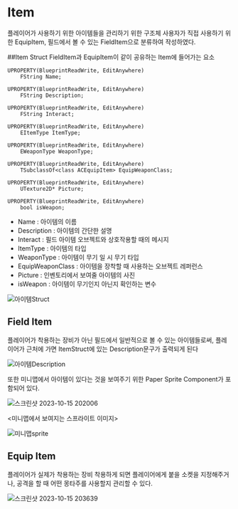 # Item
플레이어가 사용하기 위한 아이템들을 관리하기 위한 구조체
사용자가 직접 사용하기 위한 EquipItem, 필드에서 볼 수 있는 FieldItem으로 분류하여 작성하였다.

##Item Struct
FieldItem과 EquipItem이 같이 공유하는 Item에 들어가는 요소
```
UPROPERTY(BlueprintReadWrite, EditAnywhere)
	FString Name;

UPROPERTY(BlueprintReadWrite, EditAnywhere)
	FString Description;

UPROPERTY(BlueprintReadWrite, EditAnywhere)
	FString Interact;

UPROPERTY(BlueprintReadWrite, EditAnywhere)
	EItemType ItemType;

UPROPERTY(BlueprintReadWrite, EditAnywhere)
	EWeaponType WeaponType;

UPROPERTY(BlueprintReadWrite, EditAnywhere)
	TSubclassOf<class ACEquipItem> EquipWeaponClass;

UPROPERTY(BlueprintReadWrite, EditAnywhere)
	UTexture2D* Picture;

UPROPERTY(BlueprintReadWrite, EditAnywhere)
	bool isWeapon;
```
* Name : 아이템의 이름
* Description : 아이템의 간단한 설명
* Interact : 필드 아이템 오브젝트와 상호작용할 때의 메시지
* ItemType : 아이템의 타입
* WeaponType : 아이템이 무기 일 시 무기 타입
* EquipWeaponClass : 아이템을 장착할 때 사용하는 오브젝트 레퍼런스
* Picture : 인벤토리에서 보여줄 아이템의 사진
* isWeapon : 아이템이 무기인지 아닌지 확인하는 변수
  
 ![아이템Struct](https://github.com/takndr/MonsterSlave/assets/126765215/d71ddfba-c5ba-4909-b507-882f5ec3c319)




## Field Item
플레이어가 착용하는 장비가 아닌 필드에서 일반적으로 볼 수 있는 아이템들로써, 플레이어가 근처에 가면 ItemStruct에 있는 Description문구가 출력되게 된다

![아이템Description](https://github.com/takndr/MonsterSlave/assets/126765215/42ee8889-bcc5-403d-8fc2-f75ce7fbad6e)


또한 미니맵에서 아이템이 있다는 것을 보여주기 위한 Paper Sprite Component가 포함되어 있다.

![스크린샷 2023-10-15 202006](https://github.com/takndr/MonsterSlave/assets/126765215/40f0386e-318c-4797-b7dd-d577d41327ad)

<미니맵에서 보여지는 스프라이트 이미지>

![미니맵sprite](https://github.com/takndr/MonsterSlave/assets/126765215/50be5591-4f54-4307-bd63-0b01353cea96)


## Equip Item
플레이어가 실제가 착용하는 장비
착용하게 되면 플레이어에게 붙을 소켓을 지정해주거나, 공격을 할 때 어떤 몽타주를 사용할지 관리할 수 있다.

![스크린샷 2023-10-15 203639](https://github.com/takndr/MonsterSlave/assets/126765215/4fa877c7-9091-43a8-87e6-714b2b71a481)
